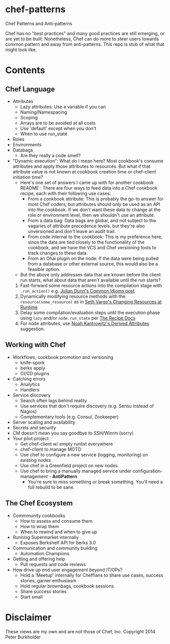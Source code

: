 chef-patterns
=============

Chef Patterns and Anti-patterns

Chef has no "best practices" and many good practices are still emerging, or are yet to be built. Nonetheless, Chef can do more to steer users towards common pattern and away from anti-patterns. This repo is stub of what that might look like.

Contents
========

Chef Language
-------------
* Attributes
  * Lazy attributes: Use a variable if you can
  * Naming/Namespacing
  * Scoping
  * Arrays are to be avoided at all costs
  * Use 'default' except when you don't
  * When to use run_state
* Roles
* Environments
* Databags
  * Are they really a code smell?
* "Dynamic execution": What do I mean here? Most cookbook's consume attributes and apply those attributes to resources. But what if that attribute value is not known at cookbook creation time or chef-client initiation time?
  * Here's one set of answers I came up with for another cookbook README : There are four ways to feed data into a Chef cookbook recipe, each with their following use cases:
    * From a cookbook attribute: This is probably the go-to answer for most Chef coders, but attributes should only be used as an API into the cookbook. If we don't want these data to change at the role or environment level, then we shouldn't use an attribute.
    * From a data bag: Data bags are global, and not subject to the vagaries of attribute precedence levels, but they're also unversioned and don't leave an audit trail.
    * From code internal to the cookbook: This is my preference here, since the data are tied closely to the functionality of the cookbook, and we have the VCS and Chef versioning tools to track changes to these data.
    * From an Ohai plugin on the node: If the data were being pulled from a database or other external source, this would also be a feasible option.
  * But the above only addresses data that are known before the client run starts, what about data that aren't available until the run starts?
   1. Fast-forward some resource actions into the compilation stage with `.run_action()` e.g. [Julian Dunn's Common Idioms post](https://www.getchef.com/blog/2013/09/04/demystifying-common-idioms-in-chef-recipes/)
   2. Dynamically modifying resource methods with  the `resource(some_resource)` as in [Seth Vargo's Changing Resources at Runtime](https://sethvargo.com/changing-chef-resources-at-runtime/)
   1. Delay some compilation/evaluation steps until the execution phase using `lazy` and/or `node.run_state` per [The Recipe Docs](https://docs.getchef.com/essentials_cookbook_recipes.html#node-run-state)
   2. For node attributes, use [Noah Kantrowitz's Derived Attributes](https://coderanger.net/derived-attributes/) suggestion.
 
Working with Chef
-----------------
* Workflows, cookbook promotion and versioning
  * knife-spork
  * berks apply
  * CI/CD plugins
* Catching errors
  * Analytics
  * Handlers
* Service discovery
  * Search often lags behind reality
  * Use services that don't require discovery (e.g. Sensu instead of Nagios)
  * Complementary tools (e.g. Consul, Zookeeper)
* Server scaling and availability
* Secrets and security
* CM doesn't mean you say goodbye to SSH/Winrm (sorry)
* Your pilot project
  * Get chef-client w/ empty runlist everywhere
  * chef-client to manage MOTD 
  * Use chef to configure a new service (logging, monitoring) on existing nodes
  * Use chef in a Greenfield project on new nodes
  * Use chef to bring a manually managed service under configuration-management - **AntiPattern**
    * You're sure to miss something or break something. You'll need a full rebuild to be sane.


The Chef Ecosystem
-------------------
* Commmunity cookbooks
  * How to assess and consume them
  * How to wrap them
  * When to rewind and when to give up
* Running Supermarket internally
  * Exposes Berkshelf API for berks 3.0
* Communication and community building
  * Automation Champions
* Getting and offering help
  * Pull requests and code reviews
* How drive up  end user engagement beyond IT/OPs?
  * Hold a 'Meetup' internally for Cheffians to share use cases, success stories, garner enthusiasm
  * Hold regular brownbags, cookbook sessions
  * Share success stories
  * Start small


Disclaimer
==========

These views are my own and are not those of Chef, Inc.
Copyright 2014 Peter Burkholder
